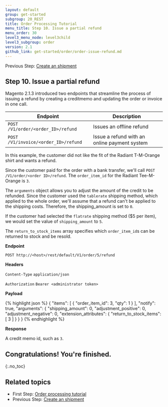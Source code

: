 ```yaml
---
layout: default
group: get-started
subgroup: 20_REST
title: Order Processing Tutorial
menu_title: Step 10. Issue a partial refund
menu_order: 30
level3_menu_node: level3child
level3_subgroup: order
version: 2.1
github_link: get-started/order/order-issue-refund.md
---
```


Previous Step: [Create an shipment]({{page.baseurl}}/get-started/order/order-create-shipment.html)

## Step 10. Issue a partial refund

Magento 2.1.3 introduced two endpoints that streamline the process of issuing a refund by creating a creditmemo and updating the order or invoice in one call.

Endpoint | Description
--- | ---
`POST /V1/order/<order_ID>/refund` | Issues an offline refund
`POST /V1/invoice/<order_ID>/refund` | Issue a refund with an online payment system

In this example, the customer did not like the fit of the Radiant T-M-Orange shirt and wants a refund.

Since the customer paid for the order with a bank transfer, we'll call `POST /V1/order/<order ID>/refund`. The `order_item_id` for the Radiant Tee-M-Orange is `3`.

The `arguments` object allows you to adjust the amount of the credit to be refunded. Since the customer used the `tablerate` shipping method, which applied to the whole order, we'll assume that a refund can't be applied to the shipping costs. Therefore, the shipping_amount is set to `0`.

If the customer had selected the `flatrate` shipping method ($5 per item), we would set the value of `shipping_amount` to `5`.

The `return_to_stock_items` array specifies which `order_item_id`s can be returned to stock and be resold.

**Endpoint**

`POST http://<host>/rest/default/V1/order/5/refund`

**Headers**

`Content-Type` `application/json`

`Authorization` `Bearer <administrator token>`

**Payload**

{% highlight json %}
{
  "items": [
    {
      "order_item_id": 3,
      "qty": 1
    }
  ],
  "notify": true,
  "arguments": {
    "shipping_amount": 0,
    "adjustment_positive": 0,
    "adjustment_negative": 0,
    "extension_attributes": {
      "return_to_stock_items": [
        3
      ]
    }
  }
}
{% endhighlight %}

**Response**

A credit memo id, such as `3`.

## Congratulations! You're finished.
{:.no_toc}

## Related topics

* First Step: [Order processing tutorial]({{page.baseurl}}/get-started/order/order-intro.html)
* Previous Step: [Create an shipment]({{page.baseurl}}/get-started/order/order-create-shipment.html)
